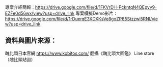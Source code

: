 專案介紹簡報：https://drive.google.com/file/d/1FKVrDH-PckntqN4QEpyv9-EZFe0d56wx/view?usp=drive_link
專案模擬Demo影片：https://drive.google.com/file/d/1rDuerqE3XDXKsVe8goZP85Stzzwl5RNI/view?usp=drive_link

## 資料與圖片來源：

醜比頭日本官網 https://www.kobitos.com/
翻攝《醜比頭大圖鑑》
Line store （醜比頭貼圖）
